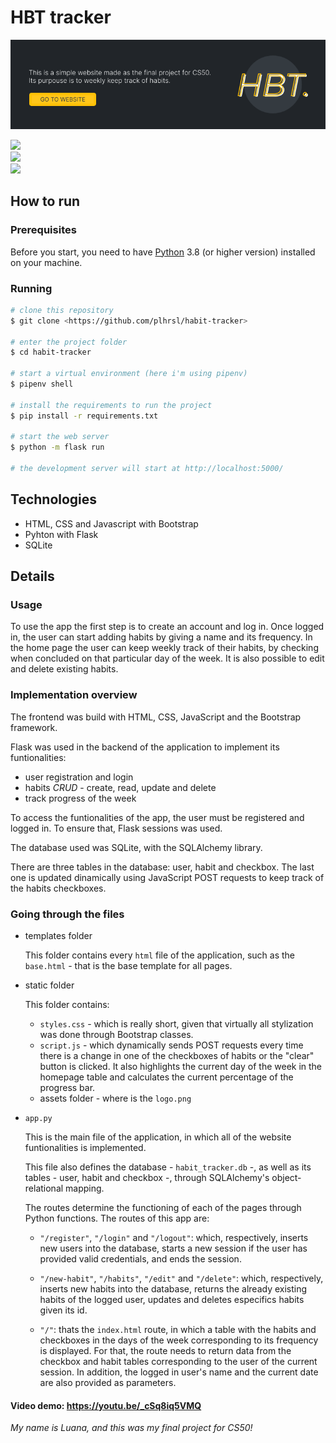 # HBT tracker

[<img src="./static/assets/banner.png" width="600" />](https://habit-tracker-l6h0.onrender.com)

<div><img src="https://i.imgur.com/qospQMX.gif" /></div>
<div><img src="https://i.imgur.com/b8Ptkzb.gif" /></div>
<div><img src="https://i.imgur.com/kOJz7Ab.gif" /></div>

## How to run

### Prerequisites

Before you start, you need to have [Python](https://www.python.org/downloads/) 3.8 (or higher version) installed on your machine.

### Running

```bash
# clone this repository
$ git clone <https://github.com/plhrsl/habit-tracker>

# enter the project folder
$ cd habit-tracker

# start a virtual environment (here i'm using pipenv)
$ pipenv shell

# install the requirements to run the project
$ pip install -r requirements.txt

# start the web server
$ python -m flask run

# the development server will start at http://localhost:5000/
```

## Technologies

- HTML, CSS and Javascript with Bootstrap
- Pyhton with Flask
- SQLite

## Details

### Usage

To use the app the first step is to create an account and log in. Once logged in, the user can start adding habits by giving a name and its frequency. In the home page the user can keep weekly track of their habits, by checking when concluded on that particular day of the week. It is also possible to edit and delete existing habits.

### Implementation overview

The frontend was build with HTML, CSS, JavaScript and the Bootstrap framework.

Flask was used in the backend of the application to implement its funtionalities:

- user registration and login
- habits _CRUD_ - create, read, update and delete
- track progress of the week

To access the funtionalities of the app, the user must be registered and logged in. To ensure that, Flask sessions was used.

The database used was SQLite, with the SQLAlchemy library.

There are three tables in the database: user, habit and checkbox. The last one is updated dinamically using JavaScript POST requests to keep track of the habits checkboxes.

### Going through the files

- templates folder

  This folder contains every `html` file of the application, such as the `base.html` - that is the base template for all pages.

- static folder

  This folder contains:

  - `styles.css` - which is really short, given that virtually all stylization was done through Bootstrap classes.
  - `script.js` - which dynamically sends POST requests every time there is a change in one of the checkboxes of habits or the "clear" button is clicked. It also highlights the current day of the week in the homepage table and calculates the current percentage of the progress bar.
  - assets folder - where is the `logo.png`

- `app.py`

  This is the main file of the application, in which all of the website funtionalities is implemented.

  This file also defines the database - `habit_tracker.db` -, as well as its tables - user, habit and checkbox -, through SQLAlchemy's object-relational mapping.

  The routes determine the functioning of each of the pages through Python functions. The routes of this app are:

  - `"/register"`, `"/login"` and `"/logout"`: which, respectively, inserts new users into the database, starts a new session if the user has provided valid credentials, and ends the session.

  - `"/new-habit"`, `"/habits"`, `"/edit"` and `"/delete"`: which, respectively, inserts new habits into the database, returns the already existing habits of the logged user, updates and deletes especifics habits given its id.

  - `"/"`: thats the `index.html` route, in which a table with the habits and checkboxes in the days of the week corresponding to its frequency is displayed. For that, the route needs to return data from the checkbox and habit tables corresponding to the user of the current session. In addition, the logged in user's name and the current date are also provided as parameters.

#### Video demo: https://youtu.be/_cSq8iq5VMQ

_My name is Luana, and this was my final project for CS50!_

